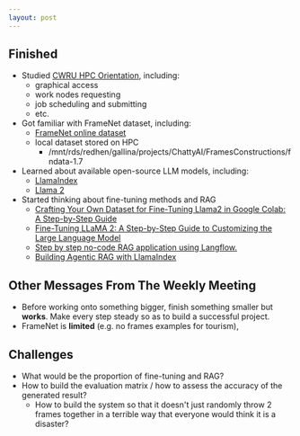 ```yaml
---
layout: post
---
```


<!-- ## Difficulties

## Ideas

## Challenges

## Attempts to succeed

## Failures

## Advice -->

## Finished

- Studied [CWRU HPC Orientation](https://sites.google.com/a/case.edu/hpcc/home?authuser=1), including:
    - graphical access
    - work nodes requesting
    - job scheduling and submitting
    - etc.
- Got familiar with FrameNet dataset, including:
    - [FrameNet online dataset](https://framenet.icsi.berkeley.edu/)
    - local dataset stored on HPC 
        - /mnt/rds/redhen/gallina/projects/ChattyAI/FramesConstructions/fndata-1.7
- Learned about available open-source LLM models, including:
    - [LlamaIndex](https://www.llamaindex.ai/)
    - [Llama 2](https://arxiv.org/abs/2307.09288)
- Started thinking about fine-tuning methods and RAG
    - [Crafting Your Own Dataset for Fine-Tuning Llama2 in Google Colab: A Step-by-Step Guide](https://medium.com/@shahriarsadat71_26111/crafting-your-own-dataset-for-fine-tuning-llama2-in-google-colab-a-step-by-step-guide-part-1-1127002ecf0b)
    - [Fine-Tuning LLaMA 2: A Step-by-Step Guide to Customizing the Large Language Model](https://www.datacamp.com/tutorial/fine-tuning-llama-2)
    - [Step by step no-code RAG application using Langflow.](https://www.youtube.com/watch?v=RWo4GDTZIsE)
    - [Building Agentic RAG with LlamaIndex](https://www.deeplearning.ai/short-courses/building-agentic-rag-with-llamaindex/)


## Other Messages From The Weekly Meeting

- Before working onto something bigger, finish something smaller but **works**. Make every step steady so as to build a successful project.
- FrameNet is **limited** (e.g. no frames examples for tourism), 

## Challenges

- What would be the proportion of fine-tuning and RAG?
- How to build the evaluation matrix / how to assess the accuracy of the generated result?
    - How to build the system so that it doesn't just randomly throw 2 frames together in a terrible way that everyone would think it is a disaster?


<!-- ## Frame blending

Different kinds of conceptual integration involving frames:

- Simplex networks
- Mirror networks
- Single-scope networks
- Double-scope networks

Question: 

- Does the model need to be prompted to generate specific kind of frame blending?
- How to Identify and classify the generated type of frame blending?

## LLM

Three types of architecture:

- Encoder-only
    - tagging, classifying, ...
- Decoder-only
    - generating (text, dialogue, creative content), ...
    - Llama 2/3, GPT series, Mistral, 
- Encoder-decoder
    - translating, 

Encoders can view a whole input sequence regardless of direction (can see left to right or right to left at any given time)
Decoders can only proceed sequentially (can only see left to right up to the point that they are currently at) -->
